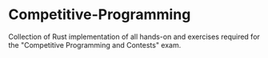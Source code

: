 # Competitive-Programming
Collection of Rust implementation of all hands-on and exercises required for the "Competitive Programming and Contests" exam.